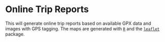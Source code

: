 # Online Trip Reports

This will generate online trip reports based on available GPX data and images with GPS tagging.
The maps are generated with [`R`](https://www.r-project.org/) and the [`leaflet`](https://rstudio.github.io/leaflet/) package.
